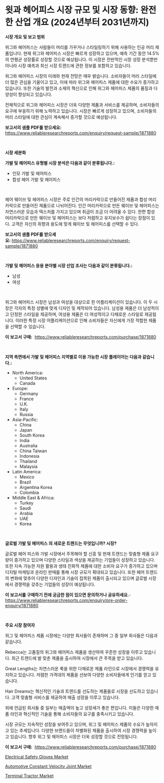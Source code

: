 <p><h1>윗과 헤어피스 시장 규모 및 시장 동향: 완전한 산업 개요 (2024년부터 2031년까지)</h1></p><p><strong>시장 개요 및 보고 범위</strong></p>
<p><p>위그와 헤어피스는 사람들이 머리를 가꾸거나 스타일링하기 위해 사용하는 인공 머리 제품입니다. 현재 위그와 헤어피스 시장은 빠르게 성장하고 있으며, 예측 기간 동안 14.5%의 연평균 성장률로 성장할 것으로 예상됩니다. 이 시장은 전반적인 시장 성장 분석뿐만 아니라 시장 예측과 최신 시장 트렌드에 관한 정보를 포함하고 있습니다.</p><p>위그와 헤어피스 시장의 미래와 현재 전망은 매우 밝습니다. 소비자들이 머리 스타일에 더 많은 관심을 기울이고 있고, 이에 따라 위그와 헤어피스 제품에 대한 수요가 증가하고 있습니다. 또한 기술의 발전과 소재의 혁신으로 인해 위그와 헤어피스 제품의 품질과 다양성이 향상되고 있습니다.</p><p>전체적으로 위그와 헤어피스 시장은 더욱 다양한 제품과 서비스를 제공하며, 소비자들의 요구에 부응하기 위해 노력하고 있습니다. 시장은 빠르게 성장하고 있으며, 소비자들의 머리 스타일에 대한 관심이 계속해서 증가할 것으로 예상됩니다.</p></p>
<p><strong>보고서의 샘플 PDF를 받으세요:</strong> <a href="https://www.reliableresearchreports.com/enquiry/request-sample/1871880">https://www.reliableresearchreports.com/enquiry/request-sample/1871880</a></p>
<p>&nbsp;</p>
<p><strong>시장 세분화</strong></p>
<p><strong>가발 및 헤어피스 유형별 시장 분석은 다음과 같이 분류됩니다.:</strong></p>
<p><ul><li>인모 가발 및 헤어피스</li><li>합성 헤어 가발 및 헤어피스</li></ul></p>
<p>&nbsp;</p>
<p><p>헤어 웨이브 및 헤어피스 시장은 주로 인간의 머리카락으로 만들어진 제품과 합성 머리카락으로 만들어진 제품으로 나뉘어진다. 인간 머리카락으로 만든 웨이브 및 헤어피스는 자연스러운 모습과 텍스처를 가지고 있으며 취급이 조금 더 어려울 수 있다. 한편 합성 머리카락으로 만든 웨이브 및 헤어피스는 보다 저렴하고 유지보수가 쉽다는 장점이 있다. 고객은 자신의 취향과 용도에 맞게 웨이브 및 헤어피스를 선택할 수 있다.</p></p>
<p><strong>보고서의 샘플 PDF를 받으세요:</strong>&nbsp;<a href="https://www.reliableresearchreports.com/enquiry/request-sample/1871880">https://www.reliableresearchreports.com/enquiry/request-sample/1871880</a></p>
<p>&nbsp;</p>
<p><strong> 가발 및 헤어피스 응용 분야별 시장 산업 조사는 다음과 같이 분류됩니다.:</strong></p>
<p><ul><li>남성</li><li>여성</li></ul></p>
<p>&nbsp;</p>
<p><p>위그와 헤어피스 시장은 남성과 여성을 대상으로 한 어플리케이션이 있습니다. 이 두 시장은 각자의 특정 성별에 맞게 디자인 및 제작되어 있습니다. 남성용 제품은 더 남성적이고 단정한 스타일을 제공하며, 여성용 제품은 더 여성적이고 다채로운 스타일로 제공됩니다. 이러한 특정 시장 어플리케이션으로 인해 소비자들은 자신에게 가장 적합한 제품을 선택할 수 있습니다.</p></p>
<p><strong>이 보고서 구매:</strong>&nbsp; <a href="https://www.reliableresearchreports.com/purchase/1871880">https://www.reliableresearchreports.com/purchase/1871880</a></p>
<p>&nbsp;</p>
<p><strong>지역 측면에서 가발 및 헤어피스 지역별로 이용 가능한 시장 플레이어는 다음과 같습니다.:</strong></p>
<p><ul>
    <li>
        North America:
        <ul>
            <li>United States</li>
            <li>Canada</li>
        </ul>
    </li>
    <li>
        Europe:
        <ul>
            <li>Germany</li>
            <li>France</li>
            <li>U.K.</li>
            <li>Italy</li>
            <li>Russia</li>
        </ul>
    </li>
    <li>
        Asia-Pacific:
        <ul>
            <li>China</li>
            <li>Japan</li>
            <li>South Korea</li>
            <li>India</li>
            <li>Australia</li>
            <li>China Taiwan</li>
            <li>Indonesia</li>
            <li>Thailand</li>
            <li>Malaysia</li>
        </ul>
    </li>
    <li>
        Latin America:
        <ul>
            <li>Mexico</li>
            <li>Brazil</li>
            <li>Argentina Korea</li>
            <li>Colombia</li>
        </ul>
    </li>
    <li>
        Middle East & Africa:
        <ul>
            <li>Turkey</li>
            <li>Saudi</li>
            <li>Arabia</li>
            <li>UAE</li>
            <li>Korea</li>
        </ul>
    </li>
    </ul></p>
<p>&nbsp;</p>
<p><strong>글로벌 가발 및 헤어피스 의 새로운 트렌드는 무엇입니까? 시장?</strong></p>
<p><p>글로벌 헤어 피스와 가발 시장에서 주목해야 할 신흥 및 현재 트렌드는 맞춤형 제품 요구량이 증가하고 있으며 다양한 스타일과 색상을 제공하는 기업들이 성장하고 있습니다. 또한 지속 가능한 자원 활용과 생태 친화적 제품에 대한 소비자 요구가 증가하고 있으며 디지털 마케팅과 온라인 판매를 통해 시장 규모가 확대되고 있습니다. 또한 헤어 트렌드의 변화에 맞추어 다양한 디자인과 기술이 접목된 제품이 출시되고 있으며 글로벌 시장에서 경쟁력을 갖추는 기업들의 성장이 예상됩니다.</p></p>
<p><strong>이 보고서를 구매하기 전에 궁금한 점이 있으면 문의하거나 공유하세요.</strong>- <a href="https://www.reliableresearchreports.com/enquiry/pre-order-enquiry/1871880">https://www.reliableresearchreports.com/enquiry/pre-order-enquiry/1871880</a></p>
<p>&nbsp;</p>
<p><strong>주요 시장 참여자</strong></p>
<p><p>위그 및 헤어피스 제품 시장에는 다양한 회사들이 존재하며 그 중 일부 회사들은 다음과 같습니다.</p><p>Rebecca는 고품질의 위그와 헤어피스 제품을 생산하여 꾸준한 성장을 이루고 있습니다. 최근 트렌드에 발 맞춘 제품을 출시하여 시장에서 큰 주목을 받고 있습니다.</p><p>Great Lengths는 자연스러운 룩을 위한 다채로운 제품 라인으로 시장에서 경쟁력을 유지하고 있습니다. 저렴한 가격대의 제품을 선보여 다양한 소비자들에게 인기를 얻고 있습니다.</p><p>Hair Dreams는 혁신적인 기술과 트렌드를 선도하는 제품들로 시장을 선도하고 있습니다. 고객 맞춤형 서비스를 제공하여 매출 성장을 이루고 있습니다.</p><p>위에 언급된 회사들 중 일부는 매출액이 높고 성장세가 좋은 편입니다. 이들은 다양한 제품 라인과 혁신적인 기술을 통해 소비자들의 요구를 충족시키고 있습니다.</p><p>시장 규모는 지속적인 성장을 보여주고 있으며, 위그 및 헤어피스 제품의 수요가 높아지고 있는 추세입니다. 다양한 브랜드들이 차별화된 제품을 출시하여 시장 경쟁력을 높이고 있습니다. 향후 위그 및 헤어피스 시장은 더욱 성장할 것으로 전망됩니다.</p></p>
<p><strong>이 보고서 구매:</strong>&nbsp;&nbsp;<a href="https://www.reliableresearchreports.com/purchase/1871880">https://www.reliableresearchreports.com/purchase/1871880</a></p>
<p><p><a href="https://github.com/globismark/Market-Research-Report-List-2/blob/main/electrical-safety-gloves-market.md">Electrical Safety Gloves Market</a></p><p><a href="https://iodized-pantydraco-05c.notion.site/Automotive-Constant-Velocity-Joint-Market-Dynamics-2024-2031-Also-about-Its-Market-Trends-Projecti-b99dee3e897f422a96b82a45ae17a3f3">Automotive Constant Velocity Joint Market</a></p><p><a href="https://sudsy-motorcycle-bbc.notion.site/Terminal-Tractor-Market-Research-Report-Reveals-The-Latest-Trends-And-Opportunities-of-this-Market-f-6533b09c810c4713bb4097651f41b9dc">Terminal Tractor Market</a></p></p>
